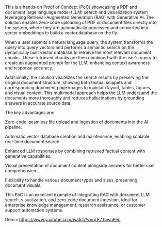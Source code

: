 This is a hands-on Proof of Concept (PoC) showcasing a PDF and document large language model (LLM) search and visualization system leveraging Retrieval-Augmented Generation (RAG) with Generative AI. The solution enables zero-code uploading of PDF or document files directly into the system, where they are automatically processed and converted into vector embeddings to build a vector database on the fly.

When a user submits a natural language query, the system transforms the query into query vectors and performs a semantic search on the dynamically built vector database to retrieve the most relevant document chunks. These retrieved chunks are then combined with the user's query to create an augmented prompt for the LLM, enhancing context awareness and response accuracy.

Additionally, the solution visualizes the search results by preserving the original document structure, showing both textual snippets and corresponding document page images to maintain layout, tables, figures, and visual context. This multimodal approach helps the LLM understand the documents more thoroughly and reduces hallucinations by grounding answers in accurate source data.

The key advantages are:

Zero-code, seamless file upload and ingestion of documents into the AI pipeline.

Automatic vector database creation and maintenance, enabling scalable real-time document search.

Enhanced LLM responses by combining retrieved factual content with generative capabilities.

Visual presentation of document content alongside answers for better user comprehension.

Flexibility to handle various document types and sizes, preserving document visuals.

This PoC is an excellent example of integrating RAG with document LLM search, visualization, and zero-code document ingestion, ideal for enterprise knowledge management, research assistance, or customer support automation systems.

Demo:
https://www.youtube.com/watch?v=oTE7TcwbPec
